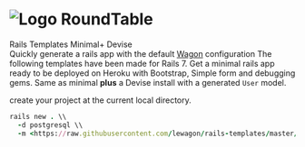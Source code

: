 # ![Logo](https://raw.githubusercontent.com/your_username/your_repository/main/app/assets/images/RoundTable.png) RoundTable


Rails Templates Minimal+ Devise   
Quickly generate a rails app with the default [Wagon](https://www.lewagon.com/) configuration
The following templates have been made for Rails 7.
Get a minimal rails app ready to be deployed on Heroku with Bootstrap, Simple form and debugging gems.
Same as minimal **plus** a Devise install with a generated `User` model.

create your project at the current local directory.
```ruby
rails new . \\
  -d postgresql \\
  -m <https://raw.githubusercontent.com/lewagon/rails-templates/master/devise.rb>
